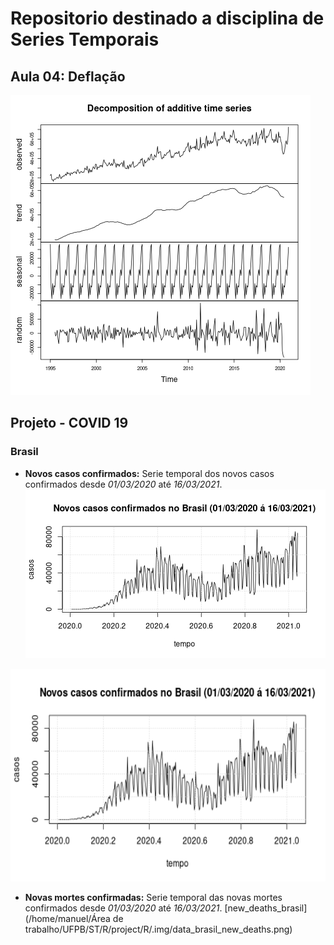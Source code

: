 # Repositorio destinado a disciplina de Series Temporais

## Aula 04: Deflação

![Deflação](https://raw.githubusercontent.com/Manuelfjr/ST/main/R/.img/icms_stl.png)


## Projeto - COVID 19

### Brasil
* **Novos casos confirmados:** Serie temporal dos novos casos confirmados desde _01/03/2020_ até _16/03/2021_.
![new_confirmed_brasil](https://raw.githubusercontent.com/Manuelfjr/ST/main/R/project/R/.img/data_brasil_new_confirmed.png)

 <img src="https://raw.githubusercontent.com/Manuelfjr/ST/main/R/project/R/.img/data_brasil_new_confirmed.png" alt="new_confirmed_brasil" width="600" height="340"> 

* **Novas mortes confirmadas:** Serie temporal das novas mortes confirmados desde _01/03/2020_ até _16/03/2021_.
[new_deaths_brasil](/home/manuel/Área de trabalho/UFPB/ST/R/project/R/.img/data_brasil_new_deaths.png)
